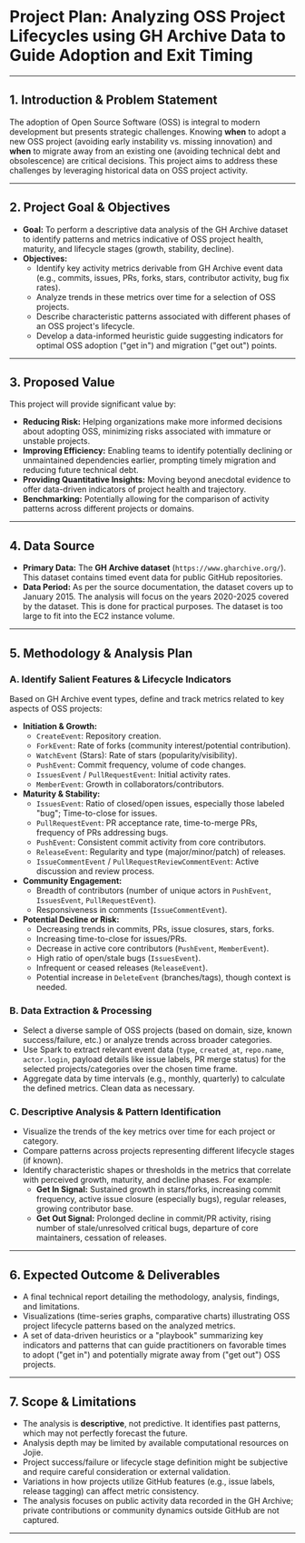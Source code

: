 # Project Plan: Analyzing OSS Project Lifecycles using GH Archive Data to Guide Adoption and Exit Timing

---

## 1. Introduction & Problem Statement

The adoption of Open Source Software (OSS) is integral to modern development but presents strategic challenges. Knowing **when** to adopt a new OSS project (avoiding early instability vs. missing innovation) and **when** to migrate away from an existing one (avoiding technical debt and obsolescence) are critical decisions. This project aims to address these challenges by leveraging historical data on OSS project activity.

---

## 2. Project Goal & Objectives

* **Goal:** To perform a descriptive data analysis of the GH Archive dataset to identify patterns and metrics indicative of OSS project health, maturity, and lifecycle stages (growth, stability, decline).
* **Objectives:**
    * Identify key activity metrics derivable from GH Archive event data (e.g., commits, issues, PRs, forks, stars, contributor activity, bug fix rates).
    * Analyze trends in these metrics over time for a selection of OSS projects.
    * Describe characteristic patterns associated with different phases of an OSS project's lifecycle.
    * Develop a data-informed heuristic guide suggesting indicators for optimal OSS adoption ("get in") and migration ("get out") points.

---

## 3. Proposed Value

This project will provide significant value by:

* **Reducing Risk:** Helping organizations make more informed decisions about adopting OSS, minimizing risks associated with immature or unstable projects.
* **Improving Efficiency:** Enabling teams to identify potentially declining or unmaintained dependencies earlier, prompting timely migration and reducing future technical debt.
* **Providing Quantitative Insights:** Moving beyond anecdotal evidence to offer data-driven indicators of project health and trajectory.
* **Benchmarking:** Potentially allowing for the comparison of activity patterns across different projects or domains.

---

## 4. Data Source

* **Primary Data:** The **GH Archive dataset** (`https://www.gharchive.org/`). This dataset contains timed event data for public GitHub repositories.
* **Data Period:** As per the source documentation, the dataset covers up to January 2015. The analysis will focus on the years 2020-2025 covered by the dataset. This is done for practical purposes. The dataset is too large to fit into the EC2 instance volume. 

---

## 5. Methodology & Analysis Plan

### A. Identify Salient Features & Lifecycle Indicators
Based on GH Archive event types, define and track metrics related to key aspects of OSS projects:

* **Initiation & Growth:**
    * `CreateEvent`: Repository creation.
    * `ForkEvent`: Rate of forks (community interest/potential contribution).
    * `WatchEvent` (Stars): Rate of stars (popularity/visibility).
    * `PushEvent`: Commit frequency, volume of code changes.
    * `IssuesEvent` / `PullRequestEvent`: Initial activity rates.
    * `MemberEvent`: Growth in collaborators/contributors.
* **Maturity & Stability:**
    * `IssuesEvent`: Ratio of closed/open issues, especially those labeled "bug"; Time-to-close for issues.
    * `PullRequestEvent`: PR acceptance rate, time-to-merge PRs, frequency of PRs addressing bugs.
    * `PushEvent`: Consistent commit activity from core contributors.
    * `ReleaseEvent`: Regularity and type (major/minor/patch) of releases.
    * `IssueCommentEvent` / `PullRequestReviewCommentEvent`: Active discussion and review process.
* **Community Engagement:**
    * Breadth of contributors (number of unique actors in `PushEvent`, `IssuesEvent`, `PullRequestEvent`).
    * Responsiveness in comments (`IssueCommentEvent`).
* **Potential Decline or Risk:**
    * Decreasing trends in commits, PRs, issue closures, stars, forks.
    * Increasing time-to-close for issues/PRs.
    * Decrease in active core contributors (`PushEvent`, `MemberEvent`).
    * High ratio of open/stale bugs (`IssuesEvent`).
    * Infrequent or ceased releases (`ReleaseEvent`).
    * Potential increase in `DeleteEvent` (branches/tags), though context is needed.

### B. Data Extraction & Processing
* Select a diverse sample of OSS projects (based on domain, size, known success/failure, etc.) or analyze trends across broader categories.
* Use Spark to extract relevant event data (`type`, `created_at`, `repo.name`, `actor.login`, payload details like issue labels, PR merge status) for the selected projects/categories over the chosen time frame.
* Aggregate data by time intervals (e.g., monthly, quarterly) to calculate the defined metrics. Clean data as necessary.

### C. Descriptive Analysis & Pattern Identification
* Visualize the trends of the key metrics over time for each project or category.
* Compare patterns across projects representing different lifecycle stages (if known).
* Identify characteristic shapes or thresholds in the metrics that correlate with perceived growth, maturity, and decline phases. For example:
    * **Get In Signal:** Sustained growth in stars/forks, increasing commit frequency, active issue closure (especially bugs), regular releases, growing contributor base.
    * **Get Out Signal:** Prolonged decline in commit/PR activity, rising number of stale/unresolved critical bugs, departure of core maintainers, cessation of releases.

---

## 6. Expected Outcome & Deliverables

* A final technical report detailing the methodology, analysis, findings, and limitations.
* Visualizations (time-series graphs, comparative charts) illustrating OSS project lifecycle patterns based on the analyzed metrics.
* A set of data-driven heuristics or a "playbook" summarizing key indicators and patterns that can guide practitioners on favorable times to adopt ("get in") and potentially migrate away from ("get out") OSS projects.

---

## 7. Scope & Limitations

* The analysis is **descriptive**, not predictive. It identifies past patterns, which may not perfectly forecast the future.
* Analysis depth may be limited by available computational resources on Jojie.
* Project success/failure or lifecycle stage definition might be subjective and require careful consideration or external validation.
* Variations in how projects utilize GitHub features (e.g., issue labels, release tagging) can affect metric consistency.
* The analysis focuses on public activity data recorded in the GH Archive; private contributions or community dynamics outside GitHub are not captured.

---
